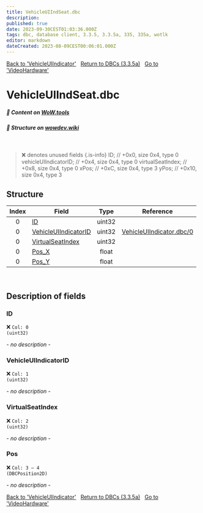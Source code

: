 ```yaml
---
title: VehicleUIIndSeat.dbc
description:
published: true
date: 2023-09-30CEST01:03:36.000Z
tags: dbc, database client, 3.3.5, 3.3.5a, 335, 335a, wotlk
editor: markdown
dateCreated: 2023-08-09CEST00:06:01.000Z
---
```

<a href="https://trinitycore.info/files/DBC/335/vehicleuiindicator" class="mt-5 v-btn v-btn--depressed v-btn--flat v-btn--outlined theme--light v-size--default darkblue--text text--lighten-3"><span class="v-btn__content"><i aria-hidden="true" class="v-icon notranslate v-icon--left mdi mdi-arrow-left theme--light"></i><span>Back to 'VehicleUIIndicator'</span></span></a>&nbsp;&nbsp;&nbsp;<a href="https://trinitycore.info/files/DBC/335/DBC" class="mt-5 v-btn v-btn--depressed v-btn--flat v-btn--outlined theme--light v-size--default darkblue--text text--lighten-3"><span class="v-btn__content"><i aria-hidden="true" class="v-icon notranslate v-icon--left mdi mdi-home-outline theme--light"></i><span>Return to DBCs (3.3.5a)</span></span></a>&nbsp;&nbsp;&nbsp;<a href="https://trinitycore.info/files/DBC/335/videohardware" class="mt-5 v-btn v-btn--depressed v-btn--flat v-btn--outlined theme--light v-size--default darkblue--text text--lighten-3"><span class="v-btn__content"><span>Go to 'VideoHardware'</span><i aria-hidden="true" class="v-icon notranslate v-icon--right mdi mdi-arrow-right theme--light"></i></span></a>

# VehicleUIIndSeat.dbc
##### :open_book: Content on [WoW.tools](https://wow.tools/dbc/?dbc=vehicleuiindseat&build=3.3.5.12340)
##### :pencil: Structure on [wowdev.wiki](https://wowdev.wiki/DB/VehicleUIIndSeat)
&nbsp;

> :x: denotes unused fields
{.is-info}
   ID; // +0x0, size 0x4, type 0
   vehicleUIIndicatorID; // +0x4, size 0x4, type 0
   virtualSeatIndex; // +0x8, size 0x4, type 0
   xPos; // +0xC, size 0x4, type 3
   yPos; // +0x10, size 0x4, type 3

## Structure

| Index | Field | Type | Reference |
| :---: | --- | :---: | --- |
| 0 | [ID](#id) | uint32 |  |
| 0 | [VehicleUIIndicatorID](#vehicleuiindicatorid) | uint32 | [VehicleUIIndicator.dbc/0](/files/DBC/335/vehicleuiindicator#id) |
| 0 | [VirtualSeatIndex](#virtualseatindex) | uint32 |  |
| 0 | [Pos_X](#pos) | float |  |
| 0 | [Pos_Y](#pos) | float |  |
&nbsp;
## Description of fields

### ID
:x: <code>Col: 0 (uint32)</code>

*- no description -*
&nbsp;

### VehicleUIIndicatorID
:x: <code>Col: 1 (uint32)</code>

*- no description -*
&nbsp;

### VirtualSeatIndex
:x: <code>Col: 2 (uint32)</code>

*- no description -*
&nbsp;

### Pos
:x: <code>Col: 3 &ndash; 4 (DBCPosition2D)</code>

*- no description -*
&nbsp;

<a href="https://trinitycore.info/files/DBC/335/vehicleuiindicator" class="mt-5 v-btn v-btn--depressed v-btn--flat v-btn--outlined theme--light v-size--default darkblue--text text--lighten-3"><span class="v-btn__content"><i aria-hidden="true" class="v-icon notranslate v-icon--left mdi mdi-arrow-left theme--light"></i><span>Back to 'VehicleUIIndicator'</span></span></a>&nbsp;&nbsp;&nbsp;<a href="https://trinitycore.info/files/DBC/335/DBC" class="mt-5 v-btn v-btn--depressed v-btn--flat v-btn--outlined theme--light v-size--default darkblue--text text--lighten-3"><span class="v-btn__content"><i aria-hidden="true" class="v-icon notranslate v-icon--left mdi mdi-home-outline theme--light"></i><span>Return to DBCs (3.3.5a)</span></span></a>&nbsp;&nbsp;&nbsp;<a href="https://trinitycore.info/files/DBC/335/videohardware" class="mt-5 v-btn v-btn--depressed v-btn--flat v-btn--outlined theme--light v-size--default darkblue--text text--lighten-3"><span class="v-btn__content"><span>Go to 'VideoHardware'</span><i aria-hidden="true" class="v-icon notranslate v-icon--right mdi mdi-arrow-right theme--light"></i></span></a>

